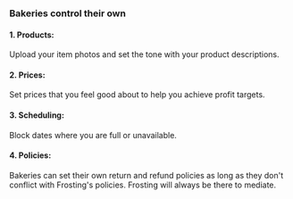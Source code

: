 ### Bakeries control their own

#### 1. Products:

Upload your item photos and set the tone with your product descriptions.

#### 2. Prices:

Set prices that you feel good about to help you achieve profit targets.

#### 3. Scheduling:

Block dates where you are full or unavailable.

#### 4. Policies:

Bakeries can set their own return and refund policies as long as they don't conflict with Frosting's policies.  Frosting will always be there to mediate.